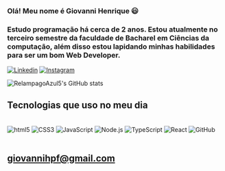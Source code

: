 ### Olá! Meu nome é Giovanni Henrique 😃
### Estudo programação há cerca de 2 anos. Estou atualmente no terceiro semestre da faculdade de Bacharel em Ciências da computação, além disso estou lapidando minhas habilidades para ser um bom Web Developer.

[![Linkedin](https://img.shields.io/badge/LinkedIn-0077B5?style=for-the-badge&logo=linkedin&logoColor=white)](https://www.linkedin.com/in/giovanni-henrique-de-paula-fernandes-a7512b199/)
[![Instagram](https://img.shields.io/badge/Instagram-E4405F?style=for-the-badge&logo=instagram&logoColor=white)](https://www.instagram.com/giohenrique_514/)

![RelampagoAzul5's GitHub stats](https://github-readme-stats.vercel.app/api?username=RelampagoAzul5&show_icons=true&theme=dracula)


## Tecnologias que uso no meu dia

<div style='display: inline_block'><br>
    <img align='center' alt="html5" src="https://img.shields.io/badge/HTML5-E34F26?style=for-the-badge&logo=html5&logoColor=white">
    <img align='center' alt="CSS3" src="https://img.shields.io/badge/CSS3-1572B6?style=for-the-badge&logo=css3&logoColor=white">
    <img align='center' alt="JavaScript" src="https://img.shields.io/badge/-JavaScript-0D1117?style=for-the-badge&logo=javascript&labelColor=0D1117">
    <img align='center' alt="Node.js" src="https://img.shields.io/badge/Node.js-43853D?style=for-the-badge&logo=node.js&logoColor=white">
    <img align='center' alt="TypeScript" src="https://img.shields.io/badge/TypeScript-007ACC?style=for-the-badge&logo=typescript&logoColor=white">
    <img align='center' alt="React" src="https://img.shields.io/badge/React-20232A?style=for-the-badge&logo=react&logoColor=61DAFB">
    <img align='center' alt="GitHub" src="https://img.shields.io/badge/GitHub-181717?style=for-the-badge&logo=github&logoColor=white">

</div>
<br>


## giovannihpf@gmail.com
